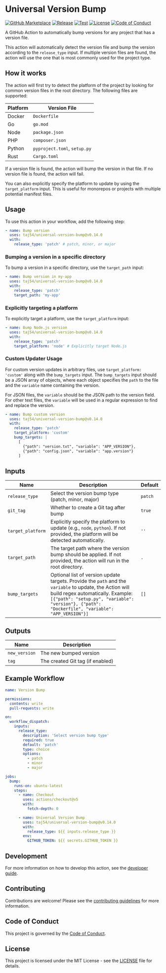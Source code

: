 # Universal Version Bump

[![GitHub Marketplace](https://img.shields.io/badge/marketplace-universal--version--bump-blue?logo=github)](https://github.com/marketplace/actions/universal-version-bump)
[![Release](https://img.shields.io/github/v/release/taj54/universal-version-bump?label=version)](https://github.com/taj54/universal-version-bump/releases)
[![Test](https://github.com/taj54/universal-version-bump/actions/workflows/test.yml/badge.svg)](https://github.com/taj54/universal-version-bump/actions/workflows/test.yml)
[![License](https://img.shields.io/github/license/taj54/universal-version-bump)](LICENSE)
[![Code of Conduct](https://img.shields.io/badge/code%20of%20conduct-enforced-blue)](CODE_OF_CONDUCT.md)

A GitHub Action to automatically bump versions for any project that has a version file.

This action will automatically detect the version file and bump the version according to the `release_type` input. If multiple version files are found, the action will use the one that is most commonly used for the project type.

## How it works

The action will first try to detect the platform of the project by looking for common version files in the root directory. The following files are supported:

| Platform | Version File                 |
| -------- | ---------------------------- |
| Docker   | `Dockerfile`                 |
| Go       | `go.mod`                     |
| Node     | `package.json`               |
| PHP      | `composer.json`              |
| Python   | `pyproject.toml`, `setup.py` |
| Rust     | `Cargo.toml`                 |

If a version file is found, the action will bump the version in that file. If no version file is found, the action will fail.

You can also explicitly specify the platform to update by using the `target_platform` input. This is useful for monorepos or projects with multiple potential manifest files.

## Usage

To use this action in your workflow, add the following step:

```yaml
- name: Bump version
  uses: taj54/universal-version-bump@v0.14.0
  with:
    release_type: 'patch' # patch, minor, or major
```

### Bumping a version in a specific directory

To bump a version in a specific directory, use the `target_path` input:

```yaml
- name: Bump version in my-app
  uses: taj54/universal-version-bump@v0.14.0
  with:
    release_type: 'patch'
    target_path: 'my-app'
```

### Explicitly targeting a platform

To explicitly target a platform, use the `target_platform` input:

```yaml
- name: Bump Node.js version
  uses: taj54/universal-version-bump@v0.14.0
  with:
    release_type: 'patch'
    target_platform: 'node' # Explicitly target Node.js
```

### Custom Updater Usage

For custom version updates in arbitrary files, use `target_platform: 'custom'` along with the `bump_targets` input. The `bump_targets` input should be a JSON array of objects, where each object specifies the `path` to the file and the `variable` name containing the version.

For JSON files, the `variable` should be the JSON path to the version field. For other text files, the `variable` will be used in a regular expression to find and replace the version.

```yaml
- name: Bump custom version
  uses: taj54/universal-version-bump@v0.14.0
  with:
    release_type: 'patch'
    target_platform: 'custom'
    bump_targets: |
      [
        {"path": "version.txt", "variable": "APP_VERSION"},
        {"path": "config.json", "variable": "app.version"}
      ]
```

## Inputs

| Name              | Description                                                                                                                                                                                                                                      | Default |
| ----------------- | ------------------------------------------------------------------------------------------------------------------------------------------------------------------------------------------------------------------------------------------------ | ------- |
| `release_type`    | Select the version bump type (patch, minor, major)                                                                                                                                                                                               | `patch` |
| `git_tag`         | Whether to create a Git tag after bump                                                                                                                                                                                                           | `true`  |
| `target_platform` | Explicitly specify the platform to update (e.g., `node`, `python`). If not provided, the platform will be detected automatically.                                                                                                                | `''`    |
| `target_path`     | The target path where the version bump should be applied. If not provided, the action will run in the root directory.                                                                                                                            | `.`     |
| `bump_targets`    | Optional list of version update targets. Provide the `path` and the `variable` to update, the Action will build regex automatically. Example: `[{"path": "setup.py", "variable": "version"}, {"path": "Dockerfile", "variable": "APP_VERSION"}]` | `[]`    |

## Outputs

| Name          | Description                      |
| ------------- | -------------------------------- |
| `new_version` | The new bumped version           |
| `tag`         | The created Git tag (if enabled) |

## Example Workflow

```yaml
name: Version Bump

permissions:
  contents: write
  pull-requests: write

on:
  workflow_dispatch:
    inputs:
      release_type:
        description: 'Select version bump type'
        required: true
        default: 'patch'
        type: choice
        options:
          - patch
          - minor
          - major

jobs:
  bump:
    runs-on: ubuntu-latest
    steps:
      - name: Checkout
        uses: actions/checkout@v5
        with:
          fetch-depth: 0

      - name: Universal Version Bump
        uses: taj54/universal-version-bump@v0.14.0
        with:
          release_type: ${{ inputs.release_type }}
        env:
          GITHUB_TOKEN: ${{ secrets.GITHUB_TOKEN }}
```

## Development

For more information on how to develop this action, see the [developer guide](DEVELOPER.md).

## Contributing

Contributions are welcome! Please see the [contributing guidelines](CONTRIBUTING.md) for more information.

## Code of Conduct

This project is governed by the [Code of Conduct](CODE_OF_CONDUCT.md).

## License

This project is licensed under the MIT License - see the [LICENSE](LICENSE) file for details.
